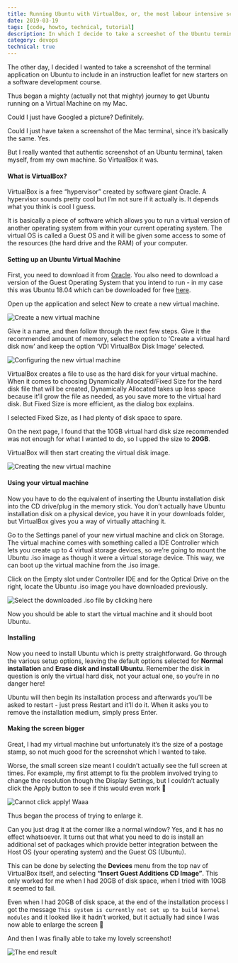```yaml
---
title: Running Ubuntu with VirtualBox, or, the most labour intensive screenshot in the world
date: 2019-03-19
tags: [code, howto, technical, tutorial]
description: In which I decide to take a screeshot of the Ubuntu terminal application, which involves getting to grips with VirtualBox and running Ubuntu as a guest operating system on my Mac
category: devops
technical: true
---
```


The other day, I decided I wanted to take a screenshot of the terminal application on Ubuntu to include in an instruction leaflet for new starters on a software development course.

Thus began a mighty (actually not that mighty) journey to get Ubuntu running on a Virtual Machine on my Mac.

Could I just have Googled a picture? Definitely.

Could I just have taken a screenshot of the Mac terminal, since it’s basically the same. Yes.

But I really wanted that authentic screenshot of an Ubuntu terminal, taken myself, from my own machine. So VirtualBox it was.

#### What is VirtualBox?

VirtualBox is a free “hypervisor” created by software giant Oracle. A hypervisor sounds pretty cool but I’m not sure if it actually is. It depends what you think is cool I guess.

It is basically a piece of software which allows you to run a virtual version of another operating system from within your current operating system. The virtual OS is called a Guest OS and it will be given some access to some of the resources (the hard drive and the RAM) of your computer.

#### Setting up an Ubuntu Virtual Machine

First, you need to download it from [Oracle](https://www.virtualbox.org/wiki/Downloads). You also need to download a version of the Guest Operating System that you intend to run - in my case this was Ubuntu 18.04 which can be downloaded for free [here](https://www.ubuntu.com/download/desktop).

Open up the application and select New to create a new virtual machine.

![Create a new virtual machine](ubuntu-vb/1.png)

Give it a name, and then follow through the next few steps. Give it the recommended amount of memory, select the option to ‘Create a virtual hard disk now’ and keep the option ‘VDI VirtualBox Disk Image’ selected.

![Configuring the new virtual machine](ubuntu-vb/1.png)

VirtualBox creates a file to use as the hard disk for your virtual machine. When it comes to choosing Dynamically Allocated/Fixed Size for the hard disk file that will be created, Dynamically Allocated takes up less space because it’ll grow the file as needed, as you save more to the virtual hard disk. But Fixed Size is more efficient, as the dialog box explains.

I selected Fixed Size, as I had plenty of disk space to spare.

On the next page, I found that the 10GB virtual hard disk size recommended was not enough for what I wanted to do, so I upped the size to **20GB**.

VirtualBox will then start creating the virtual disk image.

![Creating the new virtual machine](ubuntu-vb/3.png)

#### Using your virtual machine

Now you have to do the equivalent of inserting the Ubuntu installation disk into the CD drive/plug in the memory stick. You don’t actually have Ubuntu installation disk on a physical device, you have it in your downloads folder, but VirtualBox gives you a way of virtually attaching it.

Go to the Settings panel of your new virtual machine and click on Storage. The virtual machine comes with something called a IDE Controller which lets you create up to 4 virtual storage devices, so we’re going to mount the Ubuntu .iso image as though it were a virtual storage device. This way, we can boot up the virtual machine from the .iso image.

Click on the Empty slot under Controller IDE and for the Optical Drive on the right, locate the Ubuntu .iso image you have downloaded previously.

![Select the downloaded .iso file by clicking here](ubuntu-vb/4.png)

Now you should be able to start the virtual machine and it should boot Ubuntu.

#### Installing

Now you need to install Ubuntu which is pretty straightforward. Go through the various setup options, leaving the default options selected for **Normal installation** and **Erase disk and install Ubuntu**. Remember the disk in question is only the virtual hard disk, not your actual one, so you’re in no danger here!

Ubuntu will then begin its installation process and afterwards you’ll be asked to restart - just press Restart and it’ll do it. When it asks you to remove the installation medium, simply press Enter.

#### Making the screen bigger

Great, I had my virtual machine but unfortunately it’s the size of a postage stamp, so not much good for the screenshot which I wanted to take.

Worse, the small screen size meant I couldn’t actually see the full screen at times. For example, my first attempt to fix the problem involved trying to change the resolution though the Display Settings, but I couldn’t actually click the Apply button to see if this would even work 🤷

![Cannot click apply! Waaa](ubuntu-vb/5.png)

Thus began the process of trying to enlarge it.

Can you just drag it at the corner like a normal window? Yes, and it has no effect whatsoever. It turns out that what you need to do is install an additional set of packages which provide better integration between the Host OS (your operating system) and the Guest OS (Ubuntu).

This can be done by selecting the **Devices** menu from the top nav of VirtualBox itself, and selecting **“Insert Guest Additions CD Image”**. This only worked for me when I had 20GB of disk space, when I tried with 10GB it seemed to fail.

Even when I had 20GB of disk space, at the end of the installation process I got the message `This system is currently not set up to build kernel modules` and it looked like it hadn’t worked, but it actually had since I was now able to enlarge the screen 🎉

And then I was finally able to take my lovely screenshot!

![The end result](ubuntu-vb/6.png)
